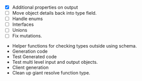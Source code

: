 - [x] Additional properties on output
- [ ] Move object details back into type field.
- [ ] Handle enums
- [ ] Interfaces
- [ ] Unions
- [ ] Fix mutations.
- Helper functions for checking types outside using schema.
- Generation code
- Test Generated code
- Test multi level input and output objects.
- Client generation
- Clean up giant resolve function type.